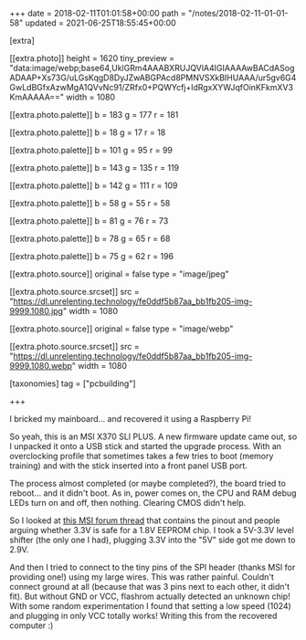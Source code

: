 +++
date = 2018-02-11T01:01:58+00:00
path = "/notes/2018-02-11-01-01-58"
updated = 2021-06-25T18:55:45+00:00

[extra]

[[extra.photo]]
height = 1620
tiny_preview = "data:image/webp;base64,UklGRm4AAABXRUJQVlA4IGIAAAAwBACdASogADAAP+Xs73G/uLGsKqgD8DyJZwABGPAcd8PMNVSXkBIHUAAA/ur5gv6G4GwLdBGfxAzwMgA1QVvNc91/ZRfx0+PQWYcfj+ldRgxXYWJqfOinKFkmXV3KmAAAAA=="
width = 1080

[[extra.photo.palette]]
b = 183
g = 177
r = 181

[[extra.photo.palette]]
b = 18
g = 17
r = 18

[[extra.photo.palette]]
b = 101
g = 95
r = 99

[[extra.photo.palette]]
b = 143
g = 135
r = 119

[[extra.photo.palette]]
b = 142
g = 111
r = 109

[[extra.photo.palette]]
b = 58
g = 55
r = 58

[[extra.photo.palette]]
b = 81
g = 76
r = 73

[[extra.photo.palette]]
b = 78
g = 65
r = 68

[[extra.photo.palette]]
b = 75
g = 62
r = 196

[[extra.photo.source]]
original = false
type = "image/jpeg"

[[extra.photo.source.srcset]]
src = "https://dl.unrelenting.technology/fe0ddf5b87aa_bb1fb205-img-9999.1080.jpg"
width = 1080

[[extra.photo.source]]
original = false
type = "image/webp"

[[extra.photo.source.srcset]]
src = "https://dl.unrelenting.technology/fe0ddf5b87aa_bb1fb205-img-9999.1080.webp"
width = 1080

[taxonomies]
tag = ["pcbuilding"]

+++

I bricked my mainboard… and recovered it using a Raspberry Pi!

So yeah, this is an MSI X370 SLI PLUS. A new firmware update came out, so I unpacked it onto a USB stick and started the upgrade process.
With an overclocking profile that sometimes takes a few tries to boot (memory training) and with the stick inserted into a front panel USB port.

The process almost completed (or maybe completed?), the board tried to reboot… and it didn't boot.
As in, power comes on, the CPU and RAM debug LEDs turn on and off, then nothing.
Clearing CMOS didn't help.

So I looked at [this MSI forum thread](https://forum-en.msi.com/index.php?topic=289550.0) that contains the pinout and people arguing whether 3.3V is safe for a 1.8V EEPROM chip.
I took a 5V-3.3V level shifter (the only one I had), plugging 3.3V into the "5V" side got me down to 2.9V.

And then I tried to connect to the tiny pins of the SPI header (thanks MSI for providing one!) using my large wires. This was rather painful.
Couldn't connect ground at all (because that was 3 pins next to each other, it didn't fit).
But without GND or VCC, flashrom actually detected an unknown chip!
With some random experimentation I found that setting a low speed (1024) and plugging in only VCC totally works! Writing this from the recovered computer :)